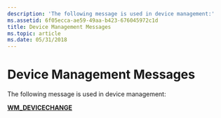 ```yaml
---
description: 'The following message is used in device management:'
ms.assetid: 6f05ecca-ae59-49aa-b423-676045972c1d
title: Device Management Messages
ms.topic: article
ms.date: 05/31/2018
---
```


# Device Management Messages

The following message is used in device management:

<dl>

[**WM\_DEVICECHANGE**](wm-devicechange.md)  
</dl>

 

 



